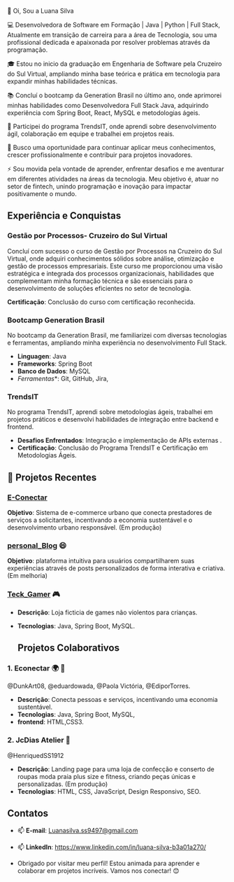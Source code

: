  👋 Oi, Sou a Luana Silva
 
💻 Desenvolvedora de Software em Formação | Java | Python | Full Stack,
Atualmente em transição de carreira para a área de Tecnologia, sou uma profissional dedicada 
e apaixonada por resolver problemas através da programação.

🎓 Estou no inicio da graduação em Engenharia de Software pela Cruzeiro do Sul Virtual, ampliando minha base teórica e prática em 
  tecnologia para expandir minhas habilidades técnicas.

 📚 Concluí o bootcamp da Generation Brasil no último ano, onde aprimorei minhas habilidades como Desenvolvedora Full Stack Java, 
  adquirindo experiência com Spring Boot, React, MySQL e metodologias ágeis.
  
🎯 Participei do programa TrendsIT, onde aprendi sobre desenvolvimento ágil, colaboração em equipe e trabalhei em projetos reais.
  
🚀 Busco uma oportunidade para continuar aplicar meus conhecimentos, crescer profissionalmente e contribuir para projetos inovadores.

⚡ Sou movida pela vontade de aprender, enfrentar desafios e me aventurar em diferentes atividades na áreas da tecnologia. Meu objetivo é,
  atuar no setor de fintech, unindo programação e inovação para impactar positivamente o mundo.

  
## Experiência e Conquistas

 ### **Gestão por Processos- Cruzeiro do Sul Virtual**
Concluí com sucesso o curso de Gestão por Processos na Cruzeiro do Sul Virtual, onde adquiri conhecimentos sólidos sobre análise, 
otimização e gestão de processos empresariais. 
Este curso me proporcionou uma visão estratégica e integrada dos processos organizacionais, habilidades que complementam minha formação
técnica e são essenciais para o desenvolvimento de soluções eficientes no setor de tecnologia.

  **Certificação**: Conclusão do curso com certificação reconhecida.

 ### **Bootcamp Generation Brasil**
  No bootcamp da Generation Brasil, me familiarizei com diversas tecnologias e ferramentas, 
  ampliando minha experiência no desenvolvimento Full Stack.
  - **Linguagen**: Java
  - **Frameworks**: Spring Boot
  - **Banco de Dados**: MySQL
  - *Ferramentas**: Git, GitHub, Jira,

 ### **TrendsIT**
  No programa TrendsIT, aprendi sobre metodologias ágeis, trabalhei em projetos práticos e desenvolvi habilidades 
  de integração entre backend e frontend.
   - **Desafios Enfrentados**: Integração e implementação de APIs externas .
   - **Certificação**: Conclusão do Programa TrendsIT e  Certificação em Metodologias Ágeis.

  
 ## 🌱 Projetos Recentes
  
 ### [E-Conectar](https://github.com/EconectarGen]) 
 **Objetivo**: Sistema de e-commerce urbano que conecta prestadores de serviços a solicitantes, 
incentivando a economia sustentável e o desenvolvimento urbano responsável. (Em produção)

 ###  [personal_Blog](https://github.com/Lu-nas/Personal_Blog) 😄
 **Objetivo**: plataforma intuitiva para usuários compartilharem suas experiências através 
de posts personalizados de forma interativa e criativa. (Em melhoria)

 ###  [Teck_Gamer](https://github.com/Lu-nas/ProjetoLoja_teckGamer) 🎮
- **Descrição**: Loja ficticia de games não violentos para crianças.
- **Tecnologias**: Java, Spring Boot, MySQL.

  ## Projetos Colaborativos

 ### 1. Econectar 🌍 🤝 
@DunkArt08, @eduardowada, @Paola Victória, @EdiporTorres.
- **Descrição**: Conecta pessoas e serviços, incentivando uma economia sustentável.
- **Tecnologias**: Java, Spring Boot, MySQL,
- **frontend**: HTML,CSS3.

 ### 2. JcDias Atelier 🤝 
 @HenriquedSS1912
- **Descrição**: Landing page para uma loja de confecção e conserto de roupas moda praia plus size e fitness, 
 criando peças únicas e personalizadas. (Em produção)
 - **Tecnologias**: HTML, CSS, JavaScript, Design Responsivo, SEO.
  
## Contatos
- 📫  **E-mail**: Luanasilva.ss9497@gmail.com
- 📫  **LinkedIn**: https://www.linkedin.com/in/luana-silva-b3a01a270/

- Obrigado por visitar meu perfil! Estou animada para aprender e colaborar em projetos incríveis. Vamos nos conectar! 😊
  

<!---
Lu-nas/Lu-nas is a ✨ special ✨ repository because its `README.md` (this file) appears on your GitHub profile.
You can click the Preview link to take a look at your changes.
--->
